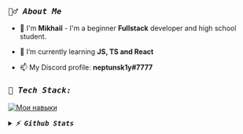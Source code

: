 <h3 align="left"><samp><i><b>🙋‍♂️ About Me </b></i></samp></h3>

- 🔭 I'm **Mikhail** - I'm a beginner **Fullstack** developer and high school student.

- 🌱 I’m currently learning **JS, TS and React**

- 📫 My Discord profile: **neptunsk1y#7777**


<h3 align="left"><samp><i><b>🚀 Tech Stack:</b></i></samp></h3>


  
[![ Мои навыки ](https://skillicons.dev/icons?i=javascript,typescript,react,sass,tailwind)](https://skillicons.dev)

<details>
  <summary><samp><i><b>⚡ Github Stats</b></i></samp></summary>
  
  <a href="#">[![GitHub Streak](https://github-readme-streak-stats.herokuapp.com/?user=Neptunsk1y&theme=onedark)](https://git.io/streak-stats)</a>
  <a href="#">![Github stats](https://github-readme-stats.vercel.app/api?username=neptunsk1y&show_icons=true&theme=onedark&count_private=true&icon_color=0075ff&include_all_commits=true)</a>
  <a href="#">![Top Langs](https://github-readme-stats.vercel.app/api/top-langs/?username=neptunsk1y&layout=compact&theme=onedark&count_private=true&hide_border=true)
  <a href="https://wakatime.com/@Neptunsk1y">
    <img src="https://github-readme-stats.vercel.app/api/wakatime?username=Neptunsk1y&theme=onedark&layout=compact&langs_count=10" alt="Clashsoft Time Stats">
  </a>
</a>
</details>

</details>
